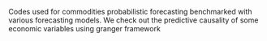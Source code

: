 Codes used for commodities probabilistic forecasting benchmarked with various forecasting models. We check out the predictive causality of some economic variables using granger framework 
